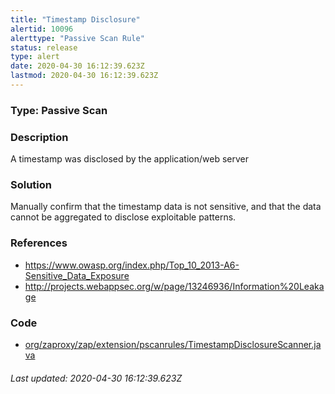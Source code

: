 ```yaml
---
title: "Timestamp Disclosure"
alertid: 10096
alerttype: "Passive Scan Rule"
status: release
type: alert
date: 2020-04-30 16:12:39.623Z
lastmod: 2020-04-30 16:12:39.623Z
---
```

### Type: Passive Scan

### Description
A timestamp was disclosed by the application/web server

### Solution

Manually confirm that the timestamp data is not sensitive, and that the data cannot be aggregated to disclose exploitable patterns.

### References

* https://www.owasp.org/index.php/Top_10_2013-A6-Sensitive_Data_Exposure
* http://projects.webappsec.org/w/page/13246936/Information%20Leakage

### Code

 * [org/zaproxy/zap/extension/pscanrules/TimestampDisclosureScanner.java](https://github.com/zaproxy/zap-extensions/blob/master/addOns/pscanrules/src/main/java/org/zaproxy/zap/extension/pscanrules/TimestampDisclosureScanner.java)

###### Last updated: 2020-04-30 16:12:39.623Z
